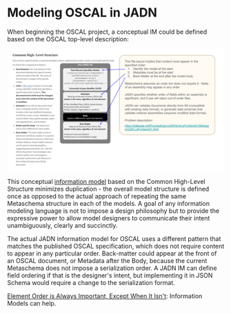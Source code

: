 # Modeling OSCAL in JADN

When beginning the OSCAL project, a conceptual IM could be defined based on the OSCAL top-level description:

![concept](oscal-jadn-notes.png)

This conceptual [information model](Generated/oscal-concept.jidl) based on the Common High-Level Structure
minimizes duplication - the overall model structure is defined once as opposed to the actual approach of
repeating the same Metaschema structure in each of the models.
A goal of any information modeling language is not to impose a design philosophy but to provide the
expressive power to allow model designers to communicate their intent unambiguously, clearly and succinctly.

The actual JADN information model for OSCAL uses a different pattern that matches the published OSCAL
specification, which does not require content to appear in any particular order. Back-matter could appear
at the front of an OSCAL document, or Metadata after the Body, because the current Metaschema does not
impose a serialization order. A JADN IM can define field ordering if that is the designer's intent,
but implementing it in JSON Schema would require a change to the serialization format.

[Element Order is Always Important, Except When It Isn't](https://balisage.net/Proceedings/vol26/html/LaFontaine01/BalisageVol26-LaFontaine01.html):
Information Models can help.